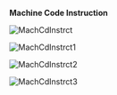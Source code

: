 **Machine Code Instruction**

![MachCdInstrct](https://github.com/PeerawatAltoTechCourse/Microprocessor/assets/132571902/7a358ae5-a9c3-4ab9-b347-21b12b03bc9c)

![MachCdInstrct1](https://github.com/PeerawatAltoTechCourse/Microprocessor/assets/132571902/f2b04535-2449-4eba-9c2c-4358108fdee9)

![MachCdInstrct2](https://github.com/PeerawatAltoTechCourse/Microprocessor/assets/132571902/7498a9b5-d4c2-4fa1-8870-3a33af1514f9)

![MachCdInstrct3](https://github.com/PeerawatAltoTechCourse/Microprocessor/assets/132571902/21367edb-e73d-4230-a79d-0ee225a34f23)
